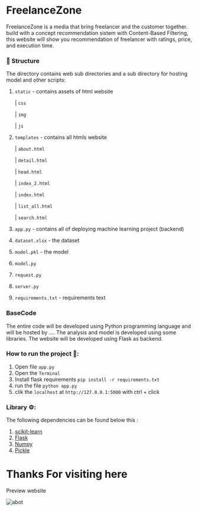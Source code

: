# FreelanceZone

FreelanceZone is a media that bring freelancer and the customer together. build with a concept recommendation sistem with Content-Based Filtering, this website will show you recommendation of freelancer with ratings, price, and execution time.

### 📂 Structure

The directory contains web sub directories and a sub directory for hosting model and other scripts:

1. `static` - contains assets of html website

      | `css` 

      | `img` 
      
      | `js` 
      
      
2. `templates` - contains all htmls website

      | `about.html` 
      
      | `detail.html` 
      
      | `head.html` 
      
      | `index_2.html` 
      
      | `index.html` 
      
      | `list_all.html` 
      
      | `search.html` 
 

3. `app.py` - contains all of deploying machine learning project (backend)
4. `dataset.xlsx` - the dataset
5. `model.pkl` - the model
6. `model.py`
7. `request.py`
8. `server.py`
9. `requirements.txt` - requirements text


### BaseCode
The entire code will be developed using Python programming language and will be hosted by .... The analysis and model is developed using some libraries. The website will be developed using Flask as backend. 


### How to run the project 🚀:

  1. Open file `app.py`  
  2. Open the  `Terminal`
  3. Install flask requirements `pip install -r requirements.txt`
  4. run the file `python app.py`
  5. clik the `localhost` at `http://127.0.0.1:5000` with ctrl + click


### Library ⚙:

The following dependencies can be found below this :
  1. [scikit-learn](https://scikit-learn.org/)
  2. [Flask](https://palletsprojects.com/p/flask/)
  3. [Numpy](https://numpy.org/doc/stable/)
  4. [Pickle](https://docs.python.org/3/library/pickle.html)
  


# Thanks For visiting here

Preview website

![abot](https://user-images.githubusercontent.com/73319544/202717254-221868f9-8020-466f-8f0d-a0d6dd7fc47c.png)
